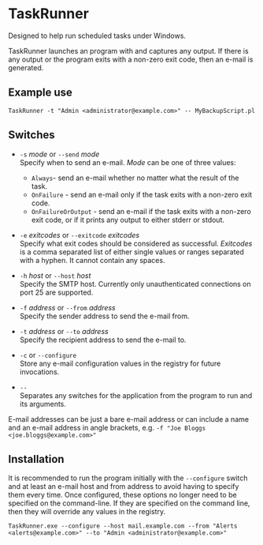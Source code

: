 # TaskRunner

Designed to help run scheduled tasks under Windows.

TaskRunner launches an program with and captures any output. If there is any output or the program exits with a non-zero exit code, then an e-mail is generated.

## Example use

```
TaskRunner -t "Admin <administrator@example.com>" -- MyBackupScript.pl
```

## Switches

- ```-s``` *mode* or ```--send``` *mode*  
Specify when to send an e-mail. *Mode* can be one of three values:
  - ```Always```- send an e-mail whether no matter what the result of the task.
  - ```OnFailure``` - send an e-mail only if the task exits with a non-zero exit code.
  - ```OnFailureOrOutput``` - send an e-mail if the task exits with a non-zero exit code, or if it prints any output to either stderr or stdout.

- ```-e``` *exitcodes* or ```--exitcode``` *exitcodes*  
Specify what exit codes should be considered as successful. *Exitcodes* is a comma separated list of either single values or ranges separated with a hyphen. It cannot contain any spaces.

- ```-h``` *host* or ```--host``` *host*  
Specify the SMTP host. Currently only unauthenticated connections on port 25 are supported.

- ```-f``` *address* or ```--from``` *address*  
Specify the sender address to send the e-mail from.

- ```-t``` *address* or ```--to``` *address*  
Specify the recipient address to send the e-mail to.

- ```-c``` or ```--configure```  
Store any e-mail configuration values in the registry for future invocations.

- ```--```  
Separates any switches for the application from the program to run and its arguments.

E-mail addresses can be just a bare e-mail address or can include a name and an e-mail address in angle brackets, e.g. ```-f "Joe Bloggs <joe.bloggs@example.com>"```

## Installation

It is recommended to run the program initially with the ```--configure``` switch and at least an e-mail host and from address to avoid having to specify them every time. Once configured, these options no longer need to be specified on the command-line. If they are specified on the command line, then they will override any values in the registry.

```
TaskRunner.exe --configure --host mail.example.com --from "Alerts <alerts@example.com>" --to "Admin <administrator@example.com>"
```
